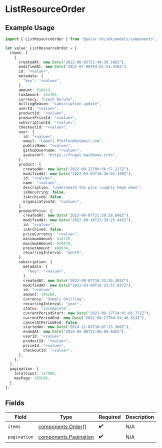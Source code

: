 # ListResourceOrder

## Example Usage

```typescript
import { ListResourceOrder } from "@polar-sh/sdk/models/components";

let value: ListResourceOrder = {
  items: [
    {
      createdAt: new Date("2022-06-03T21:44:38.598Z"),
      modifiedAt: new Date("2022-07-08T03:01:51.436Z"),
      id: "<value>",
      metadata: {
        "key": "<value>",
      },
      amount: 918413,
      taxAmount: 354705,
      currency: "Czech Koruna",
      billingReason: "subscription_update",
      userId: "<value>",
      productId: "<value>",
      productPriceId: "<value>",
      subscriptionId: "<value>",
      checkoutId: "<value>",
      user: {
        id: "<value>",
        email: "Lowell.Pfeffer@hotmail.com",
        publicName: "<value>",
        githubUsername: "<value>",
        avatarUrl: "https://frugal-backbone.info",
      },
      product: {
        createdAt: new Date("2022-09-22T09:56:57.217Z"),
        modifiedAt: new Date("2022-03-03T10:36:02.199Z"),
        id: "<value>",
        name: "<value>",
        description: "underneath the plus roughly hmph when",
        isRecurring: false,
        isArchived: false,
        organizationId: "<value>",
      },
      productPrice: {
        createdAt: new Date("2023-06-07T21:29:28.096Z"),
        modifiedAt: new Date("2022-06-16T23:39:25.441Z"),
        id: "<value>",
        isArchived: false,
        priceCurrency: "<value>",
        minimumAmount: 414720,
        maximumAmount: 910478,
        presetAmount: 468634,
        recurringInterval: "month",
      },
      subscription: {
        metadata: {
          "key": "<value>",
        },
        createdAt: new Date("2023-08-07T10:32:29.203Z"),
        modifiedAt: new Date("2022-03-08T16:23:57.837Z"),
        id: "<value>",
        amount: 294268,
        currency: "Somali Shilling",
        recurringInterval: "year",
        status: "incomplete",
        currentPeriodStart: new Date("2023-09-17T14:01:05.772Z"),
        currentPeriodEnd: new Date("2022-08-27T04:54:48.513Z"),
        cancelAtPeriodEnd: false,
        startedAt: new Date("2024-12-05T10:07:23.360Z"),
        endedAt: new Date("2024-05-08T22:06:09.845Z"),
        userId: "<value>",
        productId: "<value>",
        priceId: "<value>",
        checkoutId: "<value>",
      },
    },
  ],
  pagination: {
    totalCount: 127908,
    maxPage: 385546,
  },
};
```

## Fields

| Field                                                          | Type                                                           | Required                                                       | Description                                                    |
| -------------------------------------------------------------- | -------------------------------------------------------------- | -------------------------------------------------------------- | -------------------------------------------------------------- |
| `items`                                                        | [components.Order](../../models/components/order.md)[]         | :heavy_check_mark:                                             | N/A                                                            |
| `pagination`                                                   | [components.Pagination](../../models/components/pagination.md) | :heavy_check_mark:                                             | N/A                                                            |